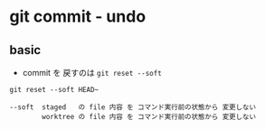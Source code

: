 
# git commit  -  undo


## basic

- commit を 戻すのは `git reset --soft`


```
git reset --soft HEAD~
```

```
--soft  staged   の file 内容 を コマンド実行前の状態から 変更しない
        worktree の file 内容 を コマンド実行前の状態から 変更しない
```







